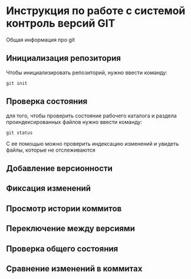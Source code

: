 # **Инструкция по работе с системой контроль версий GIT**
Общая информация про git

## Инициализация репозитория
Чтобы инициализировать репозиторий, нужно ввести команду:

    git init

## Проверка состояния 
для того, чтобы проверить состояние рабочего каталога и раздела проиндексированных файлов нужно ввести команду:

    git status

С ее помощью можно проверить индексацию изменений и увидеть файлы, которые не отслеживаются

## Добавление версионности

## Фиксация изменений

## Просмотр истории коммитов
## Переключение между версиями 
## Проверка общего состояния 
## Сравнение изменений в коммитах
